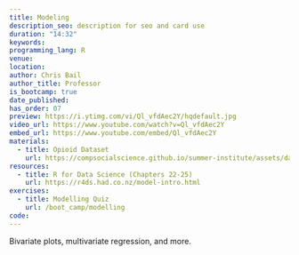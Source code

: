 ```yaml
---
title: Modeling
description_seo: description for seo and card use
duration: "14:32"
keywords:
programming_lang: R
venue:
location:
author: Chris Bail
author_title: Professor
is_bootcamp: true
date_published:
has_order: 07
preview: https://i.ytimg.com/vi/Ql_vfdAec2Y/hqdefault.jpg
video_url: https://www.youtube.com/watch?v=Ql_vfdAec2Y
embed_url: https://www.youtube.com/embed/Ql_vfdAec2Y
materials:
  - title: Opioid Dataset
    url: https://compsocialscience.github.io/summer-institute/assets/datasets/Wapo_Opioid_Data.Rdata
resources:
  - title: R for Data Science (Chapters 22-25)
    url: https://r4ds.had.co.nz/model-intro.html
exercises:
  - title: Modelling Quiz
    url: /boot_camp/modelling
code:
---
```


Bivariate plots, multivariate regression, and more.
